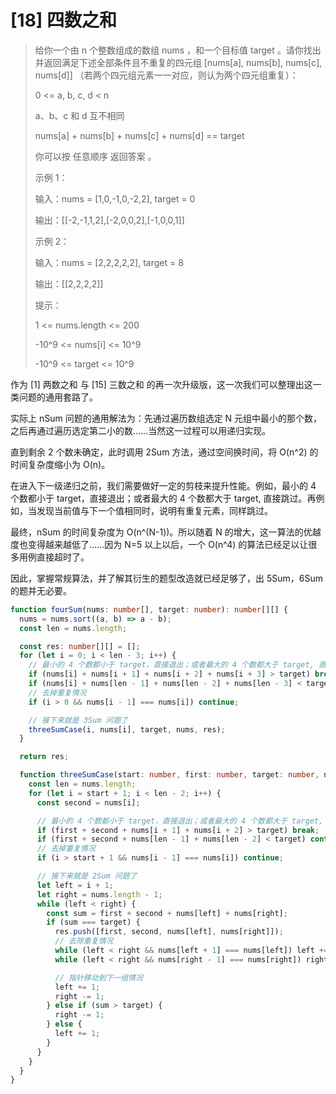 # [18] 四数之和

> 给你一个由 n 个整数组成的数组 nums ，和一个目标值 target 。请你找出并返回满足下述全部条件且不重复的四元组 [nums[a], nums[b], nums[c], nums[d]] （若两个四元组元素一一对应，则认为两个四元组重复）：
>
> 0 <= a, b, c, d < n
>
> a、b、c 和 d 互不相同
>
> nums[a] + nums[b] + nums[c] + nums[d] == target
>
> 你可以按 任意顺序 返回答案 。
>
> 示例 1：
>
> 输入：nums = [1,0,-1,0,-2,2], target = 0
>
> 输出：[[-2,-1,1,2],[-2,0,0,2],[-1,0,0,1]]
>
> 示例 2：
>
> 输入：nums = [2,2,2,2,2], target = 8
>
> 输出：[[2,2,2,2]]
>
> 提示：
>
> 1 <= nums.length <= 200
>
> -10^9 <= nums[i] <= 10^9
>
> -10^9 <= target <= 10^9

作为 [1] 两数之和 与 [15] 三数之和 的再一次升级版，这一次我们可以整理出这一类问题的通用套路了。

实际上 nSum 问题的通用解法为：先通过遍历数组选定 N 元组中最小的那个数，之后再通过遍历选定第二小的数……当然这一过程可以用递归实现。

直到剩余 2 个数未确定，此时调用 2Sum 方法，通过空间换时间，将 O(n^2) 的时间复杂度缩小为 O(n)。

在进入下一级递归之前，我们需要做好一定的剪枝来提升性能。例如，最小的 4 个数都小于 target，直接退出；或者最大的 4 个数都大于 target, 直接跳过。再例如，当发现当前值与下一个值相同时，说明有重复元素，同样跳过。

最终，nSum 的时间复杂度为 O(n^(N-1))。所以随着 N 的增大，这一算法的优越度也变得越来越低了……因为 N=5 以上以后，一个 O(n^4) 的算法已经足以让很多用例直接超时了。

因此，掌握常规算法，并了解其衍生的题型改造就已经足够了，出 5Sum，6Sum 的题并无必要。

```ts
function fourSum(nums: number[], target: number): number[][] {
  nums = nums.sort((a, b) => a - b);
  const len = nums.length;

  const res: number[][] = [];
  for (let i = 0; i < len - 3; i++) {
    // 最小的 4 个数都小于 target，直接退出；或者最大的 4 个数都大于 target, 直接跳过
    if (nums[i] + nums[i + 1] + nums[i + 2] + nums[i + 3] > target) break;
    if (nums[i] + nums[len - 1] + nums[len - 2] + nums[len - 3] < target) continue;
    // 去掉重复情况
    if (i > 0 && nums[i - 1] === nums[i]) continue;

    // 接下来就是 3Sum 问题了
    threeSumCase(i, nums[i], target, nums, res);
  }

  return res;

  function threeSumCase(start: number, first: number, target: number, nums: number[], res: number[][]) {
    const len = nums.length;
    for (let i = start + 1; i < len - 2; i++) {
      const second = nums[i];

      // 最小的 4 个数都小于 target，直接退出；或者最大的 4 个数都大于 target, 直接跳过
      if (first + second + nums[i + 1] + nums[i + 2] > target) break;
      if (first + second + nums[len - 1] + nums[len - 2] < target) continue;
      // 去掉重复情况
      if (i > start + 1 && nums[i - 1] === nums[i]) continue;

      // 接下来就是 2Sum 问题了
      let left = i + 1;
      let right = nums.length - 1;
      while (left < right) {
        const sum = first + second + nums[left] + nums[right];
        if (sum === target) {
          res.push([first, second, nums[left], nums[right]]);
          // 去除重复情况
          while (left < right && nums[left + 1] === nums[left]) left += 1;
          while (left < right && nums[right - 1] === nums[right]) right -= 1;

          // 指针移动到下一组情况
          left += 1;
          right -= 1;
        } else if (sum > target) {
          right -= 1;
        } else {
          left += 1;
        }
      }
    }
  }
}
```
